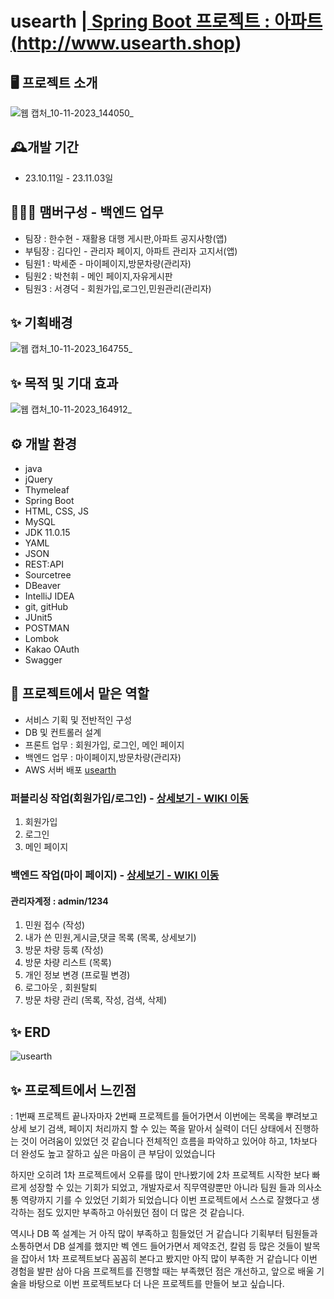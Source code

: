 
# usearth |<a href="http://www.usearth.shop/"> Spring Boot 프로젝트 : 아파트 (http://www.usearth.shop)</a>

## 🖥️ 프로젝트 소개
![웹 캡처_10-11-2023_144050_](https://github.com/sejun12/usearth/assets/142221965/9fbcf968-3553-47cf-9ca4-ce6518cfe13d)


## 🕰️개발 기간
* 23.10.11일 - 23.11.03일

## 🧑‍🤝‍🧑 맴버구성 - 백엔드 업무
 - 팀장  : 한수현 - 재활용 대행 게시판,아파트 공지사항(앱)
 - 부팀장 : 김다인 - 관리자 페이지, 아파트 관리자 고지서(앱)
 - 팀원1 : 박세준 - 마이페이지,방문차량(관리자)
 - 팀원2 : 박천휘 - 메인 페이지,자유게시판
 - 팀원3 : 서경덕 - 회원가입,로그인,민원관리(관리자)

 
 ## ✨ 기획배경
![웹 캡처_10-11-2023_164755_](https://github.com/sejun12/usearth/assets/142221965/714cceea-cc77-4c3f-8623-b5b16b50d0ca)


 ## ✨ 목적 및 기대 효과
![웹 캡처_10-11-2023_164912_](https://github.com/sejun12/usearth/assets/142221965/82b7bd2b-4101-4e1a-8ffd-b88e7c4d925e)


## ⚙️ 개발 환경
- java
- jQuery
- Thymeleaf
- Spring Boot
- HTML, CSS, JS
- MySQL
- JDK 11.0.15
- YAML
- JSON
- REST:API
- Sourcetree
- DBeaver
- IntelliJ IDEA
- git, gitHub
- JUnit5
- POSTMAN
- Lombok
- Kakao OAuth
- Swagger 

 ## 📌 프로젝트에서 맡은 역할 
- 서비스 기획 및 전반적인 구성
- DB 및 컨트롤러 설계 
- 프론트 업무 : 회원가입, 로그인, 메인 페이지
- 백엔드 업무 : 마이페이지,방문차량(관리자)
- AWS 서버 배포 <a href="http://www.usearth.shop/">usearth</a>

### 퍼블리싱 작업(회원가입/로그인) - <a href="https://github.com/code-hyun/JimCarry/wiki/맡은-기능-소개--(퍼블리싱)](https://github.com/sejun12/usearth/wiki/%EB%A7%A1%EC%9D%80-%EA%B8%B0%EB%8A%A5-%EC%86%8C%EA%B0%9C-(%ED%8D%BC%EB%B8%94%EB%A6%AC%EC%8B%B1))" > 상세보기 - WIKI 이동</a>


 1. 회원가입 <br>
 2. 로그인 <br>
 3. 메인 페이지 <br>

### 백엔드 작업(마이 페이지) - <a href="https://github.com/code-hyun/JimCarry/wiki/맡은-기능-소개-(백엔드)](https://github.com/sejun12/usearth/wiki/%EB%A7%A1%EC%9D%80%E2%80%90%EA%B8%B0%EB%8A%A5%E2%80%90%EC%86%8C%EA%B0%9C%E2%80%90(%EB%B0%B1%EC%97%94%EB%93%9C))" >상세보기 - WIKI 이동</a>
#### 관리자계정 : admin/1234
 1. 민원 접수 (작성) <br>
 2. 내가 쓴 민원,게시글,댓글 목록 (목록, 상세보기)<br>
 3. 방문 차량 등록 (작성)<br>
 4. 방문 차량 리스트 (목록)<br>
 5. 개인 정보 변경 (프로필 변경)<br>
 6. 로그아웃 , 회원탈퇴
 7. 방문 차량 관리 (목록, 작성, 검색, 삭제)<br>

## ✨ ERD
![usearth](https://github.com/sejun12/usearth/assets/142221965/73c18ac8-f005-4e4e-aeea-1de79250029b)

## ✨ 프로젝트에서 느낀점
: 1번째 프로젝트 끝나자마자 2번째 프로젝트를 들어가면서 이번에는 목록을 뿌려보고 상세 보기 검색, 페이지 처리까지 할 수 있는 쪽을 맡아서 실력이 더딘 상태에서 진행하는 것이 어려움이 있었던 것 같습니다 전체적인 흐름을 파악하고 있어야 하고, 1차보다 더 완성도 높고 잘하고 싶은 마음이 큰 부담이 있었습니다

하지만 오히려 1차 프로젝트에서 오류를 많이 만나봤기에 2차 프로젝트 시작한 보다 빠르게 성장할 수 있는 기회가 되었고, 개발자로서 직무역량뿐만 아니라 팀원 들과 의사소통 역량까지 기를 수 있었던 기회가 되었습니다 
이번 프로젝트에서 스스로 잘했다고 생각하는 점도 있지만 부족하고 아쉬웠던 점이 더 많은 것 같습니다.

역시나 DB 쪽 설계는 거 아직 많이 부족하고 힘들었던 거 같습니다 기획부터 팀원들과 소통하면서 DB 설계를 했지만 벡 엔드 들어가면서 제약조건, 칼럼 등 많은 것들이 발목을 잡아서 1차 프로젝트보다 꼼꼼히 본다고 봤지만 아직 많이 부족한 거 같습니다
이번 경험을 발판 삼아 다음 프로젝트를 진행할 때는 부족했던 점은 개선하고, 앞으로 배울 기술을 바탕으로 이번 프로젝트보다 더 나은 프로젝트를 만들어 보고 싶습니다. 
